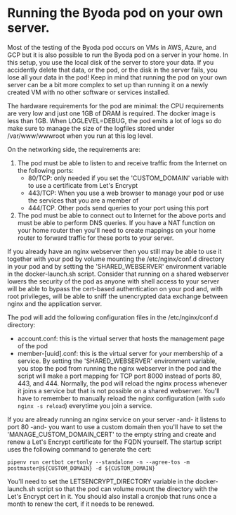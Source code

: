 # Running the Byoda pod on your own server.

Most of the testing of the Byoda pod occurs on VMs in AWS, Azure, and GCP but it is also possible to run the Byoda pod on a server in your home. In this setup, you use the local disk of the server to store your data. If you accidently delete that data, or the pod, or the disk in the server fails, you lose all your data in the pod! Keep in mind that running the pod on your own server can be a bit more complex to set up than running it on a newly created VM with no other software or services installed.

The hardware requirements for the pod are minimal: the CPU requirements are very low and just one 1GB of DRAM is required. The docker image is less than 1GB. When LOGLEVEL=DEBUG, the pod emits a lot of logs so do make sure to manage the size of the logfiles stored under /var/www/wwwroot when you run at this log level.

On the networking side, the requirements are:
1. The pod must be able to listen to and receive traffic from the Internet on the following ports:
    - 80/TCP: only needed if you set the 'CUSTOM_DOMAIN' variable with to use a certificate from Let's Encrypt
    - 443/TCP: When you use a web browser to manage your pod or use the services that you are a member of
    - 444/TCP. Other pods send queries to your port using this port
2. The pod must be able to connect out to Internet for the above ports and must be able to perform DNS queries. If you have a NAT function on your home router then you'll need to create mappings on your home router to forward traffic for these ports to your server.

If you already have an nginx webserver then you still may be able to use it together with your pod by volume mounting the /etc/nginx/conf.d directory in your pod and by setting the 'SHARED_WEBSERVER' environment variable in the docker-launch.sh script. Consider that running on a shared webserver lowers the security of the pod as anyone with shell access to your server will be able to bypass the cert-based authentication on your pod and, with root privileges, will be able to sniff the unencrypted data exchange between nginx and the application server.

The pod will add the following configuration files in the /etc/nginx/conf.d directory:
- account.conf: this is the virtual server that hosts the management page of the pod
- member-[uuid].conf: this is the virtual server for your membership of a service.
By setting the 'SHARED_WEBSERVER' environment variable, you stop the pod from running the nginx webserver in the pod and the script will make a port mapping for TCP port 8000 instead of ports 80, 443, and 444. Normally, the pod will reload the nginx process whenever it joins a service but that is not possible on a shared webserver. You'll have to remember to manually reload the nginx configuration (with ```sudo nginx -s reload```) everytime you join a service.

If you are already running an nginx service on your server -and- it listens to port 80 -and- you want to use a custom domain then you'll have to set the 'MANAGE_CUSTOM_DOMAIN_CERT' to the empty string and create and renew a Let's Encrypt certificate for the FQDN yourself. The startup script uses the following command to generate the cert:
```
pipenv run certbot certonly --standalone -n --agree-tos -m postmaster@${CUSTOM_DOMAIN} -d ${CUSTOM_DOMAIN}
```
You'll need to set the LETSENCRYPT_DIRECTORY variable in the docker-launch.sh script so that the pod can volume mount the directory with the Let's Encrypt cert in it. You should also install a cronjob that runs once a month to renew the cert, if it needs to be renewed.